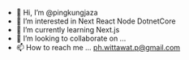 - 👋 Hi, I’m @pingkungjaza
- 👀 I’m interested in Next React Node DotnetCore
- 🌱 I’m currently learning Next.js
- 💞️ I’m looking to collaborate on ...
- 📫 How to reach me ... ph.wittawat.p@gmail.com

<!---
pingkungjaza/pingkungjaza is a ✨ special ✨ repository because its `README.md` (this file) appears on your GitHub profile.
You can click the Preview link to take a look at your changes.
--->
